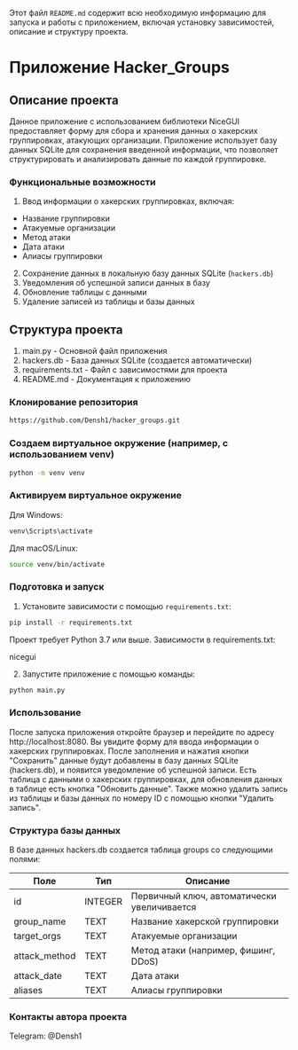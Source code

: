 
Этот файл `README.md` содержит всю необходимую информацию для запуска и работы с приложением, включая установку зависимостей, описание и структуру проекта.


# Приложение Hacker_Groups

## Описание проекта

Данное приложение с использованием библиотеки NiceGUI предоставляет форму для сбора и хранения данных о хакерских группировках, атакующих организации. Приложение использует базу данных SQLite для сохранения введенной информации, что позволяет структурировать и анализировать данные по каждой группировке.

### Функциональные возможности

1. Ввод информации о хакерских группировках, включая:
  - Название группировки
  - Атакуемые организации
  - Метод атаки
  - Дата атаки
  - Алиасы группировки
2. Сохранение данных в локальную базу данных SQLite (`hackers.db`)
3. Уведомления об успешной записи данных в базу
4. Обновление таблицы с данными
5. Удаление записей из таблицы и базы данных

## Структура проекта

1. main.py - Основной файл приложения
2. hackers.db - База данных SQLite (создается автоматически)
3. requirements.txt - Файл с зависимостями для проекта
4. README.md - Документация к приложению

### Клонирование репозитория

```bash
https://github.com/Densh1/hacker_groups.git
```

### Создаем виртуальное окружение (например, с использованием venv)

```bash
python -m venv venv
```

### Активируем виртуальное окружение

Для Windows:

```bash
venv\Scripts\activate
```

Для macOS/Linux:

```bash
source venv/bin/activate
```


### Подготовка и запуск

1. Установите зависимости с помощью `requirements.txt`:

```bash
pip install -r requirements.txt
```

Проект требует Python 3.7 или выше. Зависимости в requirements.txt:

nicegui


2. Запустите приложение с помощью команды:

```bash
python main.py
```

### Использование
После запуска приложения откройте браузер и перейдите по адресу http://localhost:8080. Вы увидите форму для ввода информации о хакерских группировках. После заполнения и нажатия кнопки "Сохранить" данные будут добавлены в базу данных SQLite (hackers.db), и появится уведомление об успешной записи. Есть таблица с данными о хакерских группировках, для обновления данных в таблице есть кнопка "Обновить данные". Также можно удалить запись из таблицы и базы данных по номеру ID с помощью кнопки "Удалить запись".


### Структура базы данных

В базе данных hackers.db создается таблица groups со следующими полями:

| Поле        | Тип       | Описание                                   |
|-------------|-----------|--------------------------------------------|
| id          | INTEGER   | Первичный ключ, автоматически увеличивается |
| group_name  | TEXT      | Название хакерской группировки             |
| target_orgs | TEXT      | Атакуемые организации                      |
| attack_method| TEXT     | Метод атаки (например, фишинг, DDoS)       |
| attack_date | TEXT      | Дата атаки                                 |
| aliases     | TEXT      | Алиасы группировки                         |


### Контакты автора проекта

Telegram: @Densh1
